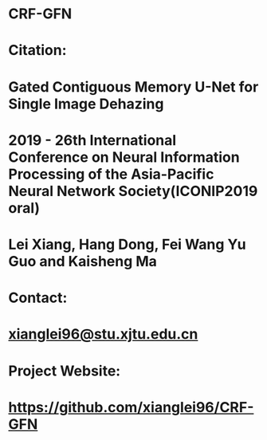 # CRF-GFN
# Citation:

#     Gated Contiguous Memory U-Net for Single Image Dehazing
#     2019 - 26th International Conference on Neural Information Processing of the Asia-Pacific Neural Network Society(ICONIP2019 oral)

#    Lei Xiang, Hang Dong, Fei Wang Yu Guo and Kaisheng Ma

# Contact:

#     xianglei96@stu.xjtu.edu.cn

# Project Website:

#    https://github.com/xianglei96/CRF-GFN
